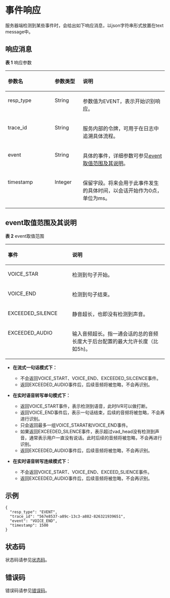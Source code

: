 # 事件响应<a name="sis_03_0035"></a>

服务器端检测到某些事件时，会给出如下响应消息，以json字符串形式放置在text message中。

## 响应消息<a name="zh-cn_topic_0145253481_section31878936"></a>

**表 1**  响应参数

<a name="zh-cn_topic_0145253481_table6900880"></a>
<table><thead align="left"><tr id="zh-cn_topic_0145253481_row55738502"><th class="cellrowborder" valign="top" width="29.409999999999997%" id="mcps1.2.4.1.1"><p id="zh-cn_topic_0145253481_p18524833"><a name="zh-cn_topic_0145253481_p18524833"></a><a name="zh-cn_topic_0145253481_p18524833"></a>参数名</p>
</th>
<th class="cellrowborder" valign="top" width="17.65%" id="mcps1.2.4.1.2"><p id="zh-cn_topic_0145253481_p7280824"><a name="zh-cn_topic_0145253481_p7280824"></a><a name="zh-cn_topic_0145253481_p7280824"></a>参数类型</p>
</th>
<th class="cellrowborder" valign="top" width="52.94%" id="mcps1.2.4.1.3"><p id="zh-cn_topic_0145253481_p52875909"><a name="zh-cn_topic_0145253481_p52875909"></a><a name="zh-cn_topic_0145253481_p52875909"></a>说明</p>
</th>
</tr>
</thead>
<tbody><tr id="zh-cn_topic_0145253481_row55090226"><td class="cellrowborder" valign="top" width="29.409999999999997%" headers="mcps1.2.4.1.1 "><p id="zh-cn_topic_0145253481_p33123303"><a name="zh-cn_topic_0145253481_p33123303"></a><a name="zh-cn_topic_0145253481_p33123303"></a>resp_type</p>
</td>
<td class="cellrowborder" valign="top" width="17.65%" headers="mcps1.2.4.1.2 "><p id="zh-cn_topic_0145253481_p23493771"><a name="zh-cn_topic_0145253481_p23493771"></a><a name="zh-cn_topic_0145253481_p23493771"></a>String</p>
</td>
<td class="cellrowborder" valign="top" width="52.94%" headers="mcps1.2.4.1.3 "><p id="zh-cn_topic_0145253481_p23947338"><a name="zh-cn_topic_0145253481_p23947338"></a><a name="zh-cn_topic_0145253481_p23947338"></a>参数值为EVENT，表示开始识别响应。</p>
</td>
</tr>
<tr id="zh-cn_topic_0145253481_row14199458"><td class="cellrowborder" valign="top" width="29.409999999999997%" headers="mcps1.2.4.1.1 "><p id="zh-cn_topic_0145253481_p9305412"><a name="zh-cn_topic_0145253481_p9305412"></a><a name="zh-cn_topic_0145253481_p9305412"></a>trace_id</p>
</td>
<td class="cellrowborder" valign="top" width="17.65%" headers="mcps1.2.4.1.2 "><p id="zh-cn_topic_0145253481_p50855279"><a name="zh-cn_topic_0145253481_p50855279"></a><a name="zh-cn_topic_0145253481_p50855279"></a>String</p>
</td>
<td class="cellrowborder" valign="top" width="52.94%" headers="mcps1.2.4.1.3 "><p id="zh-cn_topic_0145253481_p25636935"><a name="zh-cn_topic_0145253481_p25636935"></a><a name="zh-cn_topic_0145253481_p25636935"></a>服务内部的令牌，可用于在日志中追溯具体流程。</p>
</td>
</tr>
<tr id="zh-cn_topic_0145253481_row29405828"><td class="cellrowborder" valign="top" width="29.409999999999997%" headers="mcps1.2.4.1.1 "><p id="zh-cn_topic_0145253481_p33061902"><a name="zh-cn_topic_0145253481_p33061902"></a><a name="zh-cn_topic_0145253481_p33061902"></a>event</p>
</td>
<td class="cellrowborder" valign="top" width="17.65%" headers="mcps1.2.4.1.2 "><p id="zh-cn_topic_0145253481_p23296020"><a name="zh-cn_topic_0145253481_p23296020"></a><a name="zh-cn_topic_0145253481_p23296020"></a>String</p>
</td>
<td class="cellrowborder" valign="top" width="52.94%" headers="mcps1.2.4.1.3 "><p id="zh-cn_topic_0145253481_p7929439"><a name="zh-cn_topic_0145253481_p7929439"></a><a name="zh-cn_topic_0145253481_p7929439"></a>具体的事件，详细参数可参见<a href="#zh-cn_topic_0145253481_section0693116163220">event取值范围及其说明</a>。</p>
</td>
</tr>
<tr id="zh-cn_topic_0145253481_row4256091"><td class="cellrowborder" valign="top" width="29.409999999999997%" headers="mcps1.2.4.1.1 "><p id="zh-cn_topic_0145253481_p9199127"><a name="zh-cn_topic_0145253481_p9199127"></a><a name="zh-cn_topic_0145253481_p9199127"></a>timestamp</p>
</td>
<td class="cellrowborder" valign="top" width="17.65%" headers="mcps1.2.4.1.2 "><p id="zh-cn_topic_0145253481_p24604138"><a name="zh-cn_topic_0145253481_p24604138"></a><a name="zh-cn_topic_0145253481_p24604138"></a>Integer</p>
</td>
<td class="cellrowborder" valign="top" width="52.94%" headers="mcps1.2.4.1.3 "><p id="zh-cn_topic_0145253481_p46778195"><a name="zh-cn_topic_0145253481_p46778195"></a><a name="zh-cn_topic_0145253481_p46778195"></a>保留字段。将来会用于此事件发生的具体时间，以会话开始作为0点，单位为ms。</p>
</td>
</tr>
</tbody>
</table>

## event取值范围及其说明<a name="zh-cn_topic_0145253481_section0693116163220"></a>

**表 2**  event取值范围

<a name="zh-cn_topic_0145253481_table30937456"></a>
<table><thead align="left"><tr id="zh-cn_topic_0145253481_row29692563"><th class="cellrowborder" valign="top" width="40.400000000000006%" id="mcps1.2.3.1.1"><p id="zh-cn_topic_0145253481_p56287378"><a name="zh-cn_topic_0145253481_p56287378"></a><a name="zh-cn_topic_0145253481_p56287378"></a>事件</p>
</th>
<th class="cellrowborder" valign="top" width="59.599999999999994%" id="mcps1.2.3.1.2"><p id="zh-cn_topic_0145253481_p62983758"><a name="zh-cn_topic_0145253481_p62983758"></a><a name="zh-cn_topic_0145253481_p62983758"></a>说明</p>
</th>
</tr>
</thead>
<tbody><tr id="zh-cn_topic_0145253481_row1410734"><td class="cellrowborder" valign="top" width="40.400000000000006%" headers="mcps1.2.3.1.1 "><p id="zh-cn_topic_0145253481_p47160602"><a name="zh-cn_topic_0145253481_p47160602"></a><a name="zh-cn_topic_0145253481_p47160602"></a>VOICE_STAR</p>
</td>
<td class="cellrowborder" valign="top" width="59.599999999999994%" headers="mcps1.2.3.1.2 "><p id="zh-cn_topic_0145253481_p61912443"><a name="zh-cn_topic_0145253481_p61912443"></a><a name="zh-cn_topic_0145253481_p61912443"></a>检测到句子开始。</p>
</td>
</tr>
<tr id="zh-cn_topic_0145253481_row20341083"><td class="cellrowborder" valign="top" width="40.400000000000006%" headers="mcps1.2.3.1.1 "><p id="zh-cn_topic_0145253481_p37015046"><a name="zh-cn_topic_0145253481_p37015046"></a><a name="zh-cn_topic_0145253481_p37015046"></a>VOICE_END</p>
</td>
<td class="cellrowborder" valign="top" width="59.599999999999994%" headers="mcps1.2.3.1.2 "><p id="zh-cn_topic_0145253481_p45428762"><a name="zh-cn_topic_0145253481_p45428762"></a><a name="zh-cn_topic_0145253481_p45428762"></a>检测到句子结束。</p>
</td>
</tr>
<tr id="zh-cn_topic_0145253481_row6205674"><td class="cellrowborder" valign="top" width="40.400000000000006%" headers="mcps1.2.3.1.1 "><p id="zh-cn_topic_0145253481_p32897581"><a name="zh-cn_topic_0145253481_p32897581"></a><a name="zh-cn_topic_0145253481_p32897581"></a>EXCEEDED_SILENCE</p>
</td>
<td class="cellrowborder" valign="top" width="59.599999999999994%" headers="mcps1.2.3.1.2 "><p id="zh-cn_topic_0145253481_p47458413"><a name="zh-cn_topic_0145253481_p47458413"></a><a name="zh-cn_topic_0145253481_p47458413"></a>静音超长，也即没有检测到声音。</p>
</td>
</tr>
<tr id="zh-cn_topic_0145253481_row24472535"><td class="cellrowborder" valign="top" width="40.400000000000006%" headers="mcps1.2.3.1.1 "><p id="zh-cn_topic_0145253481_p36118300"><a name="zh-cn_topic_0145253481_p36118300"></a><a name="zh-cn_topic_0145253481_p36118300"></a>EXCEEDED_AUDIO</p>
</td>
<td class="cellrowborder" valign="top" width="59.599999999999994%" headers="mcps1.2.3.1.2 "><p id="zh-cn_topic_0145253481_p39901202"><a name="zh-cn_topic_0145253481_p39901202"></a><a name="zh-cn_topic_0145253481_p39901202"></a>输入音频超长。指一通会话的总的音频长度大于后台配置的最大允许长度（比如5h)。</p>
</td>
</tr>
</tbody>
</table>

-   **在流式一句话模式下：**
    -   不会返回VOICE\_START、VOICE\_END、EXCEEDED\_SILCENCE事件。
    -   返回EXCEEDED\_AUDIO事件后，后续音频将被忽略，不会再识别。

-   **在实时语音转写单句模式下：**
    -   返回VOICE\_START事件，表示检测到语音，此时IVR可以做打断。
    -   返回VOICE\_END事件后，表示一句话结束，后续的音频将被忽略，不会再进行识别。
    -   只会返回最多一组VOICE\_STARAT和VOICE\_END事件。
    -   如果返回EXCEEDED\_SILENCE事件，表示超过vad\_head没有检测到声音，通常表示用户一直没有说话。此时后续的音频将被忽略，不会再进行识别。
    -   返回EXCEEDED\_AUDIO事件后，后续音频将被忽略，不会再识别。

-   **在实时语音转写连续模式下：**
    -   不会返回VOICE\_START、VOICE\_END、EXCEED\_SLIENCE事件。
    -   返回EXCEEDED\_AUDIO事件后，后续音频将被忽略，不会再识别。


## 示例<a name="zh-cn_topic_0145253481_section18474971"></a>

```
{
  "resp_type": "EVENT",
  "trace_id": "567e8537-a89c-13c3-a882-826321939651",
  "event": "VOICE_END",
  "timestamp": 1500
}
```

## 状态码<a name="section102191633184410"></a>

状态码请参见[状态码](状态码.md)。

## 错误码<a name="section040463810442"></a>

错误码请参见[错误码](错误码.md)。

